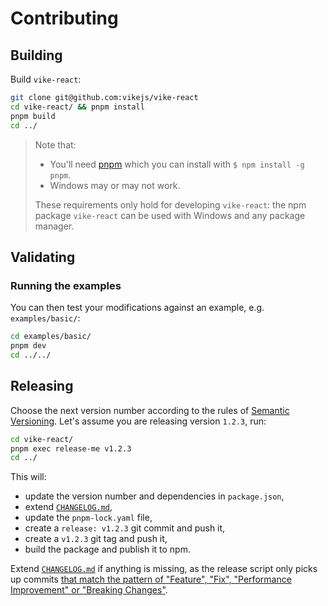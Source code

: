 # Contributing

## Building

Build `vike-react`:

```bash
git clone git@github.com:vikejs/vike-react
cd vike-react/ && pnpm install
pnpm build
cd ../
```

> Note that:
>
> - You'll need [pnpm](https://pnpm.io/) which you can install with `$ npm install -g pnpm`.
> - Windows may or may not work.
>
> These requirements only hold for developing `vike-react`: the npm package `vike-react` can be used with Windows and any package manager.

## Validating

### Running the examples

You can then test your modifications against an example, e.g. `examples/basic/`:

```bash
cd examples/basic/
pnpm dev
cd ../../
```

## Releasing

Choose the next version number according to the rules of
[Semantic Versioning](https://semver.org/). Let's assume you are releasing
version `1.2.3`, run:

```bash
cd vike-react/
pnpm exec release-me v1.2.3
cd ../
```

This will:

- update the version number and dependencies in `package.json`,
- extend [`CHANGELOG.md`](CHANGELOG.md),
- update the `pnpm-lock.yaml` file,
- create a `release: v1.2.3` git commit and push it,
- create a `v1.2.3` git tag and push it,
- build the package and publish it to npm.

Extend [`CHANGELOG.md`](CHANGELOG.md) if anything is missing, as the release
script only picks up commits
[that match the pattern of "Feature", "Fix", "Performance Improvement" or "Breaking Changes"](https://github.com/conventional-changelog/conventional-changelog/tree/master/packages/conventional-changelog-cli).
